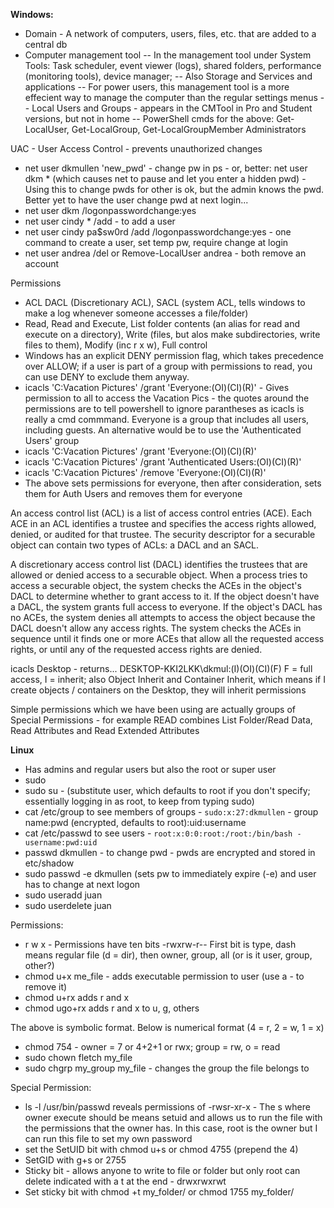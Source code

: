 **Windows:**
- Domain - A network of computers, users, files, etc. that are added to a central db
- Computer management tool
-- In the management tool under System Tools: Task scheduler, event viewer (logs), shared folders, performance (monitoring tools), device manager;
-- Also Storage and Services and applications
-- For power users, this management tool is a more effecient way to manage the computer than the regular settings menus
-- Local Users and Groups - appears in the CMTool in Pro and Student versions, but not in home
-- PowerShell cmds for the above: Get-LocalUser, Get-LocalGroup, Get-LocalGroupMember Administrators

UAC - User Access Control - prevents unauthorized changes

- net user dkmullen 'new_pwd' - change pw in ps - or, better: net user dkm * (which causes net to pause and let you enter a hidden pwd) - Using this to change pwds for other is ok, but the admin knows the pwd. Better yet to have the user change pwd at next login...
- net user dkm /logonpasswordchange:yes
- net user cindy * /add - to add a user
- net user cindy pa$sw0rd /add /logonpasswordchange:yes - one command to create a user, set temp pw, require change at login
- net user andrea /del or Remove-LocalUser andrea - both remove an account

Permissions
- ACL DACL (Discretionary ACL), SACL (system ACL, tells windows to make a log whenever someone accesses a file/folder)
- Read, Read and Execute, List folder contents (an alias for read and execute on a directory), Write (files, but alos make subdirectories, write files to them), Modify (inc r x w), Full control
- Windows has an explicit DENY permission flag, which takes precedence over ALLOW; if a user is part of a group with permissions to read, you can use DENY to exclude them anyway.
- icacls 'C:Vacation Pictures\' /grant 'Everyone:(OI)(CI)(R)' - Gives permission to all to access the Vacation Pics - the quotes around the permissions are to tell powershell to ignore parantheses as icacls is really a cmd commmand. Everyone is a group that includes all users, including guests. An alternative would be to use the 'Authenticated Users' group
- icacls 'C:Vacation Pictures\' /grant 'Everyone:(OI)(CI)(R)'
- icacls 'C:Vacation Pictures\' /grant 'Authenticated Users:(OI)(CI)(R)'
- icacls 'C:Vacation Pictures\' /remove 'Everyone:(OI)(CI)(R)'
- The above sets permissions for everyone, then after consideration, sets them for Auth Users and removes them for everyone

An access control list (ACL) is a list of access control entries (ACE). Each ACE in an ACL identifies a trustee and specifies the access rights allowed, denied, or audited for that trustee. The security descriptor for a securable object can contain two types of ACLs: a DACL and an SACL.

A discretionary access control list (DACL) identifies the trustees that are allowed or denied access to a securable object. When a process tries to access a securable object, the system checks the ACEs in the object's DACL to determine whether to grant access to it. If the object doesn't have a DACL, the system grants full access to everyone. If the object's DACL has no ACEs, the system denies all attempts to access the object because the DACL doesn't allow any access rights. The system checks the ACEs in sequence until it finds one or more ACEs that allow all the requested access rights, or until any of the requested access rights are denied.

icacls Desktop - returns... DESKTOP-KKI2LKK\dkmul:(I)(OI)(CI)(F) F = full access, I = inherit; also Object Inherit and Container Inherit, which means if I create objects / containers on the Desktop, they will inherit permissions

Simple permissions which we have been using are actually groups of Special Permissions - for example READ combines List Folder/Read Data, Read Attributes and Read Extended Attributes

**Linux**
- Has admins and regular users but also the root or super user
- sudo
- sudo su - (substitute user, which defaults to root if you don't specify; essentially logging in as root, to keep from typing sudo)
- cat /etc/group to see members of groups - `sudo:x:27:dkmullen` - group name:pwd (encrypted, defaults to root):uid:username
- cat /etc/passwd to see users - `root:x:0:0:root:/root:/bin/bash - username:pwd:uid`
- passwd dkmullen - to change pwd - pwds are encrypted and stored in etc/shadow
- sudo passwd -e dkmullen (sets pw to immediately expire (-e) and user has to change at next logon
- sudo useradd juan 
- sudo userdelete juan

Permissions:
- r w x - Permissions have ten bits -rwxrw-r-- First bit is type, dash means regular file (d = dir), then owner, group, all (or is it user, group, other?)
- chmod u+x me_file - adds executable permission to user (use a - to remove it)
- chmod u+rx adds r and x
- chmod ugo+rx adds r and x to u, g, others

The above is symbolic format. Below is numerical format (4 = r, 2 = w, 1 = x)
- chmod 754 - owner = 7 or 4+2+1 or rwx; group = rw, o = read
- sudo chown fletch my_file
- sudo chgrp my_group my_file - changes the group the file belongs to

Special Permission:
- ls -l /usr/bin/passwd reveals permissions of -rwsr-xr-x - The s where owner execute should be means setuid and allows us to run the file with the permissions that the owner has. In this case, root is the owner but I can run this file to set my own password
- set the SetUID bit with chmod u+s or chmod 4755 (prepend the 4)
- SetGID with g+s or 2755
- Sticky bit - allows anyone to write  to file or folder but only root can delete indicated with a t at the end - drwxrwxrwt
- Set sticky bit with chmod +t my_folder/ or chmod 1755 my_folder/

